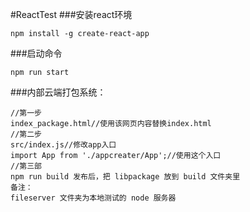 #ReactTest
###安装react环境
```
npm install -g create-react-app
```
###启动命令
```
npm run start
```
###内部云端打包系统：
```
//第一步
index_package.html//使用该网页内容替换index.html
//第二步
src/index.js//修改app入口
import App from './appcreater/App';//使用这个入口
//第三部
npm run build 发布后，把 libpackage 放到 build 文件夹里
备注：
fileserver 文件夹为本地测试的 node 服务器
```
